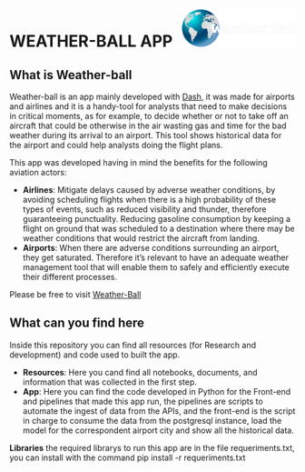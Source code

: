 <img style="float: right; width:200px;" src="App/Front/assets/wb_logo.png">

# WEATHER-BALL APP   
## What is Weather-ball
Weather-ball is an app mainly developed with [Dash](https://plotly.com/dash/), it was made for airports and airlines and it is a handy-tool for analysts that need to make decisions in critical moments, as for example, to decide whether or not to take off an aircraft that could be otherwise in the air wasting gas and time for the bad weather during its arrival to an airport. This tool shows historical data for the airport and could help analysts doing the flight plans. 

This app was developed having in mind the benefits for the following aviation actors:

  - **Airlines**: Mitigate delays caused by adverse weather conditions, by avoiding scheduling flights when there is a high probability of these types of events, such as reduced visibility and thunder, therefore guaranteeing punctuality. Reducing gasoline consumption by keeping a flight on ground that was scheduled to a destination where there may be weather conditions that would restrict the aircraft from landing. 
  - **Airports**: When there are adverse conditions surrounding an airport, they get saturated. Therefore it’s relevant to have an adequate weather management tool that will enable them to safely and efficiently execute their different processes. 
  
Please be free to visit [Weather-Ball](http://www.weather-ball.com)
  
## What can you find here

Inside this repository you can find all resources (for Research and development) and code used to built the app.

  - **Resources**: Here you cand find all notebooks, documents, and information that was collected in the first step.
  - **App**: Here you can find the code developed in Python for the Front-end and pipelines that made this app run, the pipelines are scripts to automate the ingest of data from the APIs, and the front-end is the script in charge to consume the data from the postgresql instance, load the model for the correspondent airport city and show all the historical data.
  
  **Libraries** the required librarys to run this app are in the file requeriments.txt, you can install with the command pip install -r requeriments.txt
